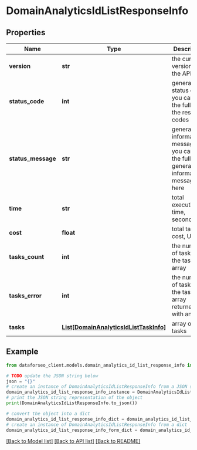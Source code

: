 # DomainAnalyticsIdListResponseInfo


## Properties

Name | Type | Description | Notes
------------ | ------------- | ------------- | -------------
**version** | **str** | the current version of the API | [optional] 
**status_code** | **int** | general status code you can find the full list of the response codes here | [optional] 
**status_message** | **str** | general informational message you can find the full list of general informational messages here | [optional] 
**time** | **str** | total execution time, seconds | [optional] 
**cost** | **float** | total tasks cost, USD | [optional] 
**tasks_count** | **int** | the number of tasks in the tasks array | [optional] 
**tasks_error** | **int** | the number of tasks in the tasks array returned with an error | [optional] 
**tasks** | [**List[DomainAnalyticsIdListTaskInfo]**](DomainAnalyticsIdListTaskInfo.md) | array of tasks | [optional] 

## Example

```python
from dataforseo_client.models.domain_analytics_id_list_response_info import DomainAnalyticsIdListResponseInfo

# TODO update the JSON string below
json = "{}"
# create an instance of DomainAnalyticsIdListResponseInfo from a JSON string
domain_analytics_id_list_response_info_instance = DomainAnalyticsIdListResponseInfo.from_json(json)
# print the JSON string representation of the object
print(DomainAnalyticsIdListResponseInfo.to_json())

# convert the object into a dict
domain_analytics_id_list_response_info_dict = domain_analytics_id_list_response_info_instance.to_dict()
# create an instance of DomainAnalyticsIdListResponseInfo from a dict
domain_analytics_id_list_response_info_form_dict = domain_analytics_id_list_response_info.from_dict(domain_analytics_id_list_response_info_dict)
```
[[Back to Model list]](../README.md#documentation-for-models) [[Back to API list]](../README.md#documentation-for-api-endpoints) [[Back to README]](../README.md)


